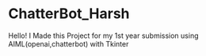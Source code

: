 # ChatterBot_Harsh
Hello! I Made this Project for my 1st year submission using AIML(openai,chatterbot) with Tkinter 
